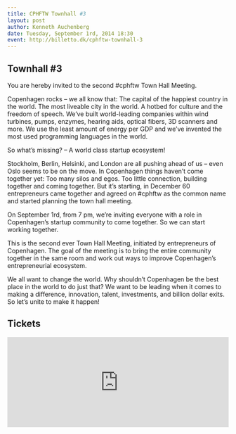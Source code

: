 ```yaml
---
title: CPHFTW Townhall #3
layout: post
author: Kenneth Auchenberg
date: Tuesday, September 1rd, 2014 18:30
event: http://billetto.dk/cphftw-townhall-3
---
```


## Townhall #3

You are hereby invited to the second #cphftw Town Hall Meeting.

Copenhagen rocks – we all know that: The capital of the happiest country in the world. The most liveable city in the world. A hotbed for culture and the freedom of speech. We’ve built world-leading companies within wind turbines, pumps, enzymes, hearing aids, optical fibers, 3D scanners and more. We use the least amount of energy per GDP and we’ve invented the most used programming languages in the world.

So what’s missing? – A world class startup ecosystem!

Stockholm, Berlin, Helsinki, and London are all pushing ahead of us – even Oslo seems to be on the move. In Copenhagen things haven’t come together yet: Too many silos and egos. Too little connection, building together and coming together. But it’s starting, in December 60 entrepreneurs came together and agreed on #cphftw as the common name and started planning the town hall meeting.

On September 1rd, from 7 pm, we’re inviting everyone with a role in Copenhagen’s startup community to come together. So we can start working together.

This is the second ever Town Hall Meeting, initiated by entrepreneurs of Copenhagen. The goal of the meeting is to bring the entire community together in the same room and work out ways to improve Copenhagen’s entrepreneurial ecosystem.

We all want to change the world. Why shouldn’t Copenhagen be the best place in the world to do just that? We want to be leading when it comes to making a difference, innovation, talent, investments, and billion dollar exits. So let’s unite to make it happen!

## Tickets
<iframe allowtransparency="true" frameborder="0" hspace="0" marginheight="0" marginwidth="0" scrolling="true" src="http://billetto.dk/en/events/46451/widget/" vspace="0" width="100%" height="205"></iframe>




